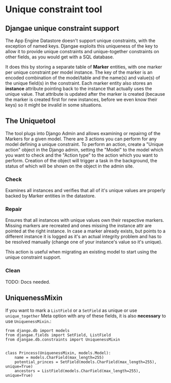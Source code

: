 # Unique constraint tool

## Djangae unique constraint support

The App Engine Datastore doesn't support unique constraints, with the exception of named keys.
Djangae exploits this uniqueness of the key to allow it to provide unique constraints and
unique-together constraints on other fields, as you would get with a SQL database.

It does this by storing a separate table of **Marker** entities, with one marker per unique
constraint per model instance.  The key of the marker is an encoded combination of the model/table
and the name(s) and value(s) of the unique field(s) in the constraint.  Each marker entity also
stores an **instance** attribute pointing back to the instance that actually uses the unique value.
That attribute is updated after the marker is created (because the marker is created first for new
instances, before we even know their keys) so it might be invalid in some situations.


## The Uniquetool

The tool plugs into Django Admin and allows examining or repairng of the Markers for a given model.
There are 3 actions you can perform for any model defining a unique constraint.  To perform an
action, create a "Unique action" object in the Django admin, setting the "Model" to the model which
you want to check and the "Action type" to the action which you want to perform.  Creation of the
object will trigger a task in the background, the status of which will be shown on the object in
the admin site.

### Check

Examines all instances and verifies that all of it's unique values are properly backed
by Marker entities in the datastore.

### Repair

Ensures that all instances with unique values own their respective markers. Missing markers are
recreated and ones missing the instance attr are pointed at the right instance. In case a marker
already exists, but points to a different instance it is logged as it's an actual integrity
problem and has to be resolved manually (change one of your instance's value so it's unique).

This action is useful when migrating an existing model to start using the unique constraint
support.

### Clean

TODO: Docs needed.


## UniquenessMixin

If you want to mark a `ListField` or a `SetField` as unique or use `unique_together`
Meta option with any of these fields, it is also **necessary** to use `UniquenessMixin`.:

```
from django.db import models
from djangae.fields import SetField, ListField
from djangae.db.constraints import UniquenessMixin


class Princess(UniquenessMixin, models.Model):
    name = models.CharField(max_length=255)
    potential_princes = SetField(models.CharField(max_length=255), unique=True)
    ancestors = ListField(models.CharField(max_length=255), unique=True)
```
